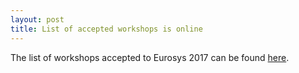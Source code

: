 ```yaml
---
layout: post
title: List of accepted workshops is online
---
```


The list of workshops accepted to Eurosys 2017 can be found [here](http://eurosys2017.org/workshops).
